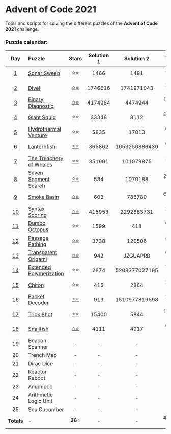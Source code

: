 # Advent of Code 2021

Tools and scripts for solving the different puzzles of the **Advent of Code 2021** 
challenge.

### Puzzle calendar:
|                                           **Day**                                            | **Puzzle**                                                                                                        |                                               **Stars**                                                |  **Solution 1**  |  **Solution 2**  |  **Time**   |
|:--------------------------------------------------------------------------------------------:|:------------------------------------------------------------------------------------------------------------------|:------------------------------------------------------------------------------------------------------:|:----------------:|:----------------:|:-----------:|
|  [1](https://github.com/JaviLunes/AdventCode2021/tree/master/src/aoc2021/day_1/solution.py)  | [Sonar Sweep](https://github.com/JaviLunes/AdventCode2021/tree/master/src/aoc2021/day_1/solution.py)              | [:star::star:](https://github.com/JaviLunes/AdventCode2021/tree/master/src/aoc2021/day_1/solution.py)  |       1466       |       1491       |   2.10 ms   |
|  [2](https://github.com/JaviLunes/AdventCode2021/tree/master/src/aoc2021/day_2/solution.py)  | [Dive!](https://github.com/JaviLunes/AdventCode2021/tree/master/src/aoc2021/day_2/solution.py)                    | [:star::star:](https://github.com/JaviLunes/AdventCode2021/tree/master/src/aoc2021/day_2/solution.py)  |     1746616      |    1741971043    |   2.00 ms   |
|  [3](https://github.com/JaviLunes/AdventCode2021/tree/master/src/aoc2021/day_3/solution.py)  | [Binary Diagnostic](https://github.com/JaviLunes/AdventCode2021/tree/master/src/aoc2021/day_3/solution.py)        | [:star::star:](https://github.com/JaviLunes/AdventCode2021/tree/master/src/aoc2021/day_3/solution.py)  |     4174964      |     4474944      |  14.12 ms   |
|  [4](https://github.com/JaviLunes/AdventCode2021/tree/master/src/aoc2021/day_4/solution.py)  | [Giant Squid](https://github.com/JaviLunes/AdventCode2021/tree/master/src/aoc2021/day_4/solution.py)              | [:star::star:](https://github.com/JaviLunes/AdventCode2021/tree/master/src/aoc2021/day_4/solution.py)  |      33348       |       8112       |  85.21 ms   |
|  [5](https://github.com/JaviLunes/AdventCode2021/tree/master/src/aoc2021/day_5/solution.py)  | [Hydrothermal Venture](https://github.com/JaviLunes/AdventCode2021/tree/master/src/aoc2021/day_5/solution.py)     | [:star::star:](https://github.com/JaviLunes/AdventCode2021/tree/master/src/aoc2021/day_5/solution.py)  |       5835       |      17013       |   0.41 s    |
|  [6](https://github.com/JaviLunes/AdventCode2021/tree/master/src/aoc2021/day_6/solution.py)  | [Lanternfish](https://github.com/JaviLunes/AdventCode2021/tree/master/src/aoc2021/day_6/solution.py)              | [:star::star:](https://github.com/JaviLunes/AdventCode2021/tree/master/src/aoc2021/day_6/solution.py)  |      365862      |  1653250886439   |   0.00 μs   |
|  [7](https://github.com/JaviLunes/AdventCode2021/tree/master/src/aoc2021/day_7/solution.py)  | [The Treachery of Whales](https://github.com/JaviLunes/AdventCode2021/tree/master/src/aoc2021/day_7/solution.py)  | [:star::star:](https://github.com/JaviLunes/AdventCode2021/tree/master/src/aoc2021/day_7/solution.py)  |      351901      |    101079875     |   1.17 s    |
|  [8](https://github.com/JaviLunes/AdventCode2021/tree/master/src/aoc2021/day_8/solution.py)  | [Seven Segment Search](https://github.com/JaviLunes/AdventCode2021/tree/master/src/aoc2021/day_8/solution.py)     | [:star::star:](https://github.com/JaviLunes/AdventCode2021/tree/master/src/aoc2021/day_8/solution.py)  |       534        |     1070188      |   24.54 s   |
|  [9](https://github.com/JaviLunes/AdventCode2021/tree/master/src/aoc2021/day_9/solution.py)  | [Smoke Basin](https://github.com/JaviLunes/AdventCode2021/tree/master/src/aoc2021/day_9/solution.py)              | [:star::star:](https://github.com/JaviLunes/AdventCode2021/tree/master/src/aoc2021/day_9/solution.py)  |       603        |      786780      |  62.42 ms   |
| [10](https://github.com/JaviLunes/AdventCode2021/tree/master/src/aoc2021/day_10/solution.py) | [Syntax Scoring](https://github.com/JaviLunes/AdventCode2021/tree/master/src/aoc2021/day_10/solution.py)          | [:star::star:](https://github.com/JaviLunes/AdventCode2021/tree/master/src/aoc2021/day_10/solution.py) |      415953      |    2292863731    |   2.99 ms   |
| [11](https://github.com/JaviLunes/AdventCode2021/tree/master/src/aoc2021/day_11/solution.py) | [Dumbo Octopus](https://github.com/JaviLunes/AdventCode2021/tree/master/src/aoc2021/day_11/solution.py)           | [:star::star:](https://github.com/JaviLunes/AdventCode2021/tree/master/src/aoc2021/day_11/solution.py) |       1599       |       418        |   0.29 s    |
| [12](https://github.com/JaviLunes/AdventCode2021/tree/master/src/aoc2021/day_12/solution.py) | [Passage Pathing](https://github.com/JaviLunes/AdventCode2021/tree/master/src/aoc2021/day_12/solution.py)         | [:star::star:](https://github.com/JaviLunes/AdventCode2021/tree/master/src/aoc2021/day_12/solution.py) |       3738       |      120506      |   8.05 s    |
| [13](https://github.com/JaviLunes/AdventCode2021/tree/master/src/aoc2021/day_13/solution.py) | [Transparent Origami](https://github.com/JaviLunes/AdventCode2021/tree/master/src/aoc2021/day_13/solution.py)     | [:star::star:](https://github.com/JaviLunes/AdventCode2021/tree/master/src/aoc2021/day_13/solution.py) |       942        |     JZGUAPRB     |   6.13 ms   |
| [14](https://github.com/JaviLunes/AdventCode2021/tree/master/src/aoc2021/day_14/solution.py) | [Extended Polymerization](https://github.com/JaviLunes/AdventCode2021/tree/master/src/aoc2021/day_14/solution.py) | [:star::star:](https://github.com/JaviLunes/AdventCode2021/tree/master/src/aoc2021/day_14/solution.py) |       2874       |  5208377027195   |   7.08 ms   |
| [15](https://github.com/JaviLunes/AdventCode2021/tree/master/src/aoc2021/day_15/solution.py) | [Chiton](https://github.com/JaviLunes/AdventCode2021/tree/master/src/aoc2021/day_15/solution.py)                  | [:star::star:](https://github.com/JaviLunes/AdventCode2021/tree/master/src/aoc2021/day_15/solution.py) |       415        |       2864       |   2.55 s    |
| [16](https://github.com/JaviLunes/AdventCode2021/tree/master/src/aoc2021/day_16/solution.py) | [Packet Decoder](https://github.com/JaviLunes/AdventCode2021/tree/master/src/aoc2021/day_16/solution.py)          | [:star::star:](https://github.com/JaviLunes/AdventCode2021/tree/master/src/aoc2021/day_16/solution.py) |       913        |  1510977819698   |   2.11 ms   |
| [17](https://github.com/JaviLunes/AdventCode2021/tree/master/src/aoc2021/day_17/solution.py) | [Trick Shot](https://github.com/JaviLunes/AdventCode2021/tree/master/src/aoc2021/day_17/solution.py)              | [:star::star:](https://github.com/JaviLunes/AdventCode2021/tree/master/src/aoc2021/day_17/solution.py) |      15400       |       5844       |   10.43 s   |
| [18](https://github.com/JaviLunes/AdventCode2021/tree/master/src/aoc2021/day_18/solution.py) | [Snailfish](https://github.com/JaviLunes/AdventCode2021/tree/master/src/aoc2021/day_18/solution.py)               | [:star::star:](https://github.com/JaviLunes/AdventCode2021/tree/master/src/aoc2021/day_18/solution.py) |       4111       |       4917       |   0.96 s    |
|                                              19                                              | Beacon Scanner                                                                                                    |                                                   -                                                    |        -         |        -         |      -      |
|                                              20                                              | Trench Map                                                                                                        |                                                   -                                                    |        -         |        -         |      -      |
|                                              21                                              | Dirac Dice                                                                                                        |                                                   -                                                    |        -         |        -         |      -      |
|                                              22                                              | Reactor Reboot                                                                                                    |                                                   -                                                    |        -         |        -         |      -      |
|                                              23                                              | Amphipod                                                                                                          |                                                   -                                                    |        -         |        -         |      -      |
|                                              24                                              | Arithmetic Logic Unit                                                                                             |                                                   -                                                    |        -         |        -         |      -      |
|                                              25                                              | Sea Cucumber                                                                                                      |                                                   -                                                    |        -         |        -         |      -      |
|                                          **Totals**                                          | -                                                                                                                 |                                              **36**:star:                                              |        -         |        -         | **48.58 s** |
